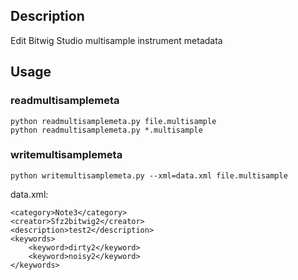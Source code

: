 
## Description
Edit Bitwig Studio multisample instrument metadata

## Usage
### readmultisamplemeta
```
python readmultisamplemeta.py file.multisample
python readmultisamplemeta.py *.multisample
```

### writemultisamplemeta
```
python writemultisamplemeta.py --xml=data.xml file.multisample
```

data.xml:
```
<category>Note3</category>
<creator>Sfz2bitwig2</creator>
<description>test2</description>
<keywords>
    <keyword>dirty2</keyword>
    <keyword>noisy2</keyword>
</keywords>
```

